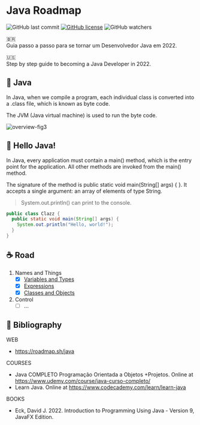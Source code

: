 # Java Roadmap

![GitHub last commit](https://img.shields.io/github/last-commit/leonardosolisbadaro/java-roadmap?style=for-the-badge)
[![GitHub license](https://img.shields.io/github/license/leonardosolisbadaro/roadmap?style=for-the-badge)](https://github.com/leonardosolisbadaro/java-roadmap/blob/main/LICENSE)
![GitHub watchers](https://img.shields.io/github/watchers/leonardosolisbadaro/java-roadmap?style=for-the-badge)

:brazil:<br>
Guia passo a passo para se tornar um Desenvolvedor Java em 2022.

:us:<br>
Step by step guide to becoming a Java Developer in 2022.

## :bookmark: Java

In Java, when we compile a program, each individual class is converted into a .class file, which is known as byte code.

The JVM (Java virtual machine) is used to run the byte code.

![overview-fig3](https://user-images.githubusercontent.com/25842028/186732087-b2c01f39-b34b-46ee-bd31-ad8f7bc10656.jpg)

## :page_facing_up: Hello Java!

In Java, every application must contain a main() method, which is the entry point for the application. All other methods are invoked from the main() method.

The signature of the method is public static void main(String[] args) { }. It accepts a single argument: an array of elements of type String.

> System.out.println() can print to the console.

```java
public class Clazz {
  public static void main(String[] args) {
    System.out.println("Hello, world!");
  }
}
```

## :coffee: Road

1. Names and Things
   - [x] [Variables and Types](c1_names_things/c1_1_variables_types)
   - [x] [Expressions](c1_names_things/c1_2_expressions)
   - [x] [Classes and Objects](c1_names_things/c1_3_oop)
2. Control
   - [ ] ...

## :book: Bibliography
WEB
- https://roadmap.sh/java

COURSES
- Java COMPLETO Programação Orientada a Objetos +Projetos. Online at https://www.udemy.com/course/java-curso-completo/
- Learn Java. Online at https://www.codecademy.com/learn/learn-java

BOOKS
- Eck, David J. 2022. Introduction to Programming Using Java - Version 9, JavaFX Edition.
<!--
- Kalinovsky, A. 2005. Java Secreto. Pearson; 1ª edição.
- Larman, C. 2005. Applying UML and Patterns: An Introduction to Object-Oriented Analysis and Design and Iterative Development. Pearson; 3rd ed.
- Larman, C. 2006. Utilizando UML e Padrões: Uma Introdução à Análise e ao Projeto Orientados a Objetos e ao Desenvolvimento Iterativo. Bookman; 3ª edição.
- Martin, Robert C. 2009. Código Limpo: Habilidades Práticas do Agile Software. Alta Books; 1ª edição.
- Oliveira, B. 2013. JavaFX. Interfaces com Qualidade Para Aplicações Desktop. Casa do Código; 1ª edição.
-->
